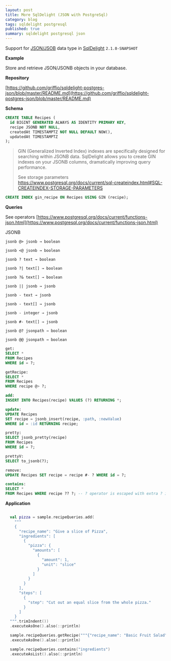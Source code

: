 ```yaml
---
layout: post
title: More SqlDelight (JSON with PostgreSql)
category: blog
tags: sqldelight postgresql 
published: true
summary: sqldelight postgresql json
---
```


Support for [JSON/JSOB](https://www.postgresql.org/docs/current/datatype-json.html) data type in [SqlDelight](https://cashapp.github.io/sqldelight/2.0.2/) `2.1.0-SNAPSHOT`

**Example**

Store and retrieve JSON/JSONB objects in your database.

**Repository**

[https://github.com/griffio/sqldelight-postgres-json/blob/master/README.md](https://github.com/griffio/sqldelight-postgres-json/blob/master/README.md)

**Schema**

```sql
CREATE TABLE Recipes (
  id BIGINT GENERATED ALWAYS AS IDENTITY PRIMARY KEY,
  recipe JSONB NOT NULL,
  createdAt TIMESTAMPTZ NOT NULL DEFAULT NOW(),
  updatedAt TIMESTAMPTZ
);
```

>GIN (Generalized Inverted Index) indexes are specifically designed for searching within JSONB data. SqlDelight allows you to create GIN indexes on your JSONB columns, dramatically improving query performance.
>
>See storage parameters [https://www.postgresql.org/docs/current/sql-createindex.html#SQL-CREATEINDEX-STORAGE-PARAMETERS
](https://www.postgresql.org/docs/current/sql-createindex.html#SQL-CREATEINDEX-STORAGE-PARAMETERS)

```sql
CREATE INDEX gin_recipe ON Recipes USING GIN (recipe);
```

**Queries**

See operators [https://www.postgresql.org/docs/current/functions-json.html](https://www.postgresql.org/docs/current/functions-json.html)

JSONB

```
jsonb @> jsonb → boolean

jsonb <@ jsonb → boolean

jsonb ? text → boolean

jsonb ?| text[] → boolean

jsonb ?& text[] → boolean

jsonb || jsonb → jsonb

jsonb - text → jsonb

jsonb - text[] → jsonb

jsonb - integer → jsonb

jsonb #- text[] → jsonb

jsonb @? jsonpath → boolean

jsonb @@ jsonpath → boolean
```

```sql
get:
SELECT *
FROM Recipes
WHERE id = ?;

getRecipe:
SELECT *
FROM Recipes
WHERE recipe @> ?;

add:
INSERT INTO Recipes(recipe) VALUES (?) RETURNING *;

update:
UPDATE Recipes
SET recipe = jsonb_insert(recipe, :path, :newValue)
WHERE id = :id RETURNING recipe;

pretty:
SELECT jsonb_pretty(recipe)
FROM Recipes
WHERE id = ?;

prettyV:
SELECT to_jsonb(?);

remove:
UPDATE Recipes SET recipe = recipe #- ? WHERE id = ?;

contains:
SELECT *
FROM Recipes WHERE recipe ?? ?; -- ? operator is escaped with extra ? in jdbc
```

**Application**

```kotlin

  val pizza = sample.recipeQueries.add(
    """
    {
      "recipe_name": "Give a slice of Pizza",
      "ingredients": [
        {
          "pizza": {
            "amounts": [
              {
                "amount": 1,
                "unit": "slice"
              }
            ]
          }
        }
      ],
      "steps": [
        {
          "step": "Cut out an equal slice from the whole pizza."
        }
      ]
    }
  """.trimIndent())
  .executeAsOne().also(::println)

  sample.recipeQueries.getRecipe("""{"recipe_name": "Basic Fruit Salad"}""")
  .executeAsOne().also(::println)

  sample.recipeQueries.contains("ingredients")
  .executeAsList().also(::println)

```
